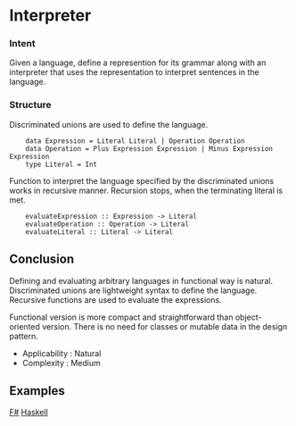 # Interpreter


### Intent

Given a language, define a represention for its grammar along with an interpreter that uses the representation to interpret sentences in the language.


### Structure

Discriminated unions are used to define the language. 

~~~~
    data Expression = Literal Literal | Operation Operation
    data Operation = Plus Expression Expression | Minus Expression Expression
    type Literal = Int
~~~~

Function to interpret the language specified by the discriminated unions works in recursive manner. Recursion stops, when the terminating literal is met.

~~~~
    evaluateExpression :: Expression -> Literal   
    evaluateOperation :: Operation -> Literal
    evaluateLiteral :: Literal -> Literal
~~~~
    

## Conclusion

Defining and evaluating arbitrary languages in functional way is natural. Discriminated unions are lightweight syntax to define the language. Recursive functions are used to evaluate the expressions.

Functional version is more compact and straightforward than object-oriented version. There is no need for classes or mutable data in the design pattern.

- Applicability : Natural
- Complexity : Medium


## Examples

[F#](interpreter.fsx) [Haskell](interpreter.hs)
